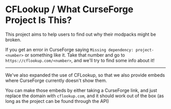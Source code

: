 # CFLookup / What CurseForge Project Is This?

This project aims to help users to find out why their modpacks might be broken.

If you get an error in CurseForge saying `Missing dependency: project-<number>` or something like it.
Take that number and go to `https://cflookup.com/<number>`, and we'll try to find some info about it!

---

We've also expanded the use of CFLookup, so that we also provide embeds where CurseForge currently doesn't show them.

You can make those embeds by either taking a CurseForge link, and just replace the domain with `cflookup.com`,
and it should work out of the box (as long as the project can be found through the API)